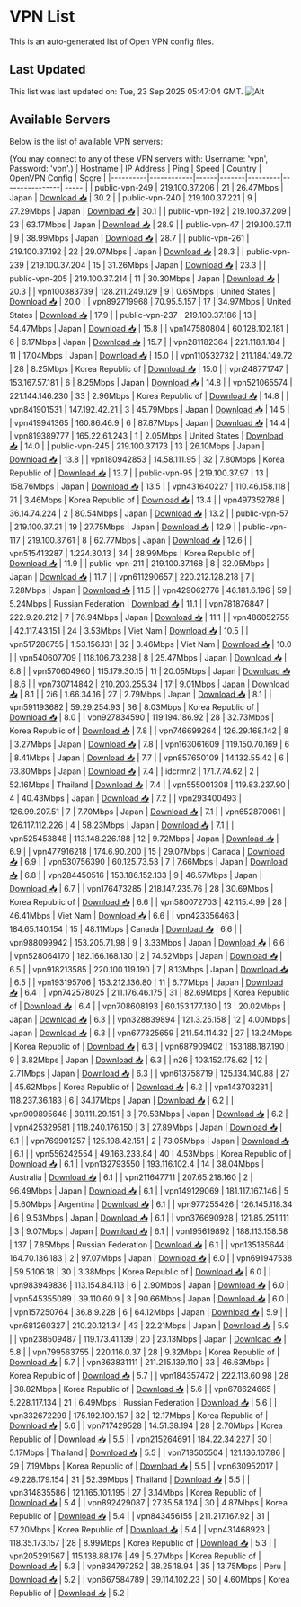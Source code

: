 # VPN List

This is an auto-generated list of Open VPN config files.

## Last Updated

This list was last updated on: Tue, 23 Sep 2025 05:47:04 GMT.
![Alt](https://repobeats.axiom.co/api/embed/186b98318ef1479477931607c1ad7d823f12451f.svg "Repobeats analytics image")

## Available Servers

Below is the list of available VPN servers:

(You may connect to any of these VPN servers with: Username: 'vpn', Password: 'vpn'.)
| Hostname | IP Address | Ping | Speed | Country | OpenVPN Config | Score |
|----------|------------|------|-------|---------|----------------| ----- |
| public-vpn-249 | 219.100.37.206 | 21 | 26.47Mbps | Japan | [Download 📥](./configs/server_0_JP.ovpn) | 30.2 |
| public-vpn-240 | 219.100.37.221 | 9 | 27.29Mbps | Japan | [Download 📥](./configs/server_1_JP.ovpn) | 30.1 |
| public-vpn-192 | 219.100.37.209 | 23 | 63.17Mbps | Japan | [Download 📥](./configs/server_2_JP.ovpn) | 28.9 |
| public-vpn-47 | 219.100.37.11 | 9 | 38.99Mbps | Japan | [Download 📥](./configs/server_3_JP.ovpn) | 28.7 |
| public-vpn-261 | 219.100.37.192 | 22 | 29.07Mbps | Japan | [Download 📥](./configs/server_4_JP.ovpn) | 28.3 |
| public-vpn-239 | 219.100.37.204 | 15 | 31.26Mbps | Japan | [Download 📥](./configs/server_5_JP.ovpn) | 23.3 |
| public-vpn-205 | 219.100.37.214 | 11 | 30.30Mbps | Japan | [Download 📥](./configs/server_6_JP.ovpn) | 20.3 |
| vpn100383739 | 128.211.249.129 | 9 | 0.65Mbps | United States | [Download 📥](./configs/server_7_US.ovpn) | 20.0 |
| vpn892719968 | 70.95.5.157 | 17 | 34.97Mbps | United States | [Download 📥](./configs/server_8_US.ovpn) | 17.9 |
| public-vpn-237 | 219.100.37.186 | 13 | 54.47Mbps | Japan | [Download 📥](./configs/server_9_JP.ovpn) | 15.8 |
| vpn147580804 | 60.128.102.181 | 6 | 6.17Mbps | Japan | [Download 📥](./configs/server_10_JP.ovpn) | 15.7 |
| vpn281182364 | 221.118.1.184 | 11 | 17.04Mbps | Japan | [Download 📥](./configs/server_11_JP.ovpn) | 15.0 |
| vpn110532732 | 211.184.149.72 | 28 | 8.25Mbps | Korea Republic of | [Download 📥](./configs/server_12_KR.ovpn) | 15.0 |
| vpn248771747 | 153.167.57.181 | 6 | 8.25Mbps | Japan | [Download 📥](./configs/server_13_JP.ovpn) | 14.8 |
| vpn521065574 | 221.144.146.230 | 33 | 2.96Mbps | Korea Republic of | [Download 📥](./configs/server_14_KR.ovpn) | 14.8 |
| vpn841901531 | 147.192.42.21 | 3 | 45.79Mbps | Japan | [Download 📥](./configs/server_15_JP.ovpn) | 14.5 |
| vpn419941365 | 160.86.46.9 | 6 | 87.87Mbps | Japan | [Download 📥](./configs/server_16_JP.ovpn) | 14.4 |
| vpn819389777 | 165.22.61.243 | 1 | 2.05Mbps | United States | [Download 📥](./configs/server_17_US.ovpn) | 14.0 |
| public-vpn-245 | 219.100.37.173 | 13 | 26.10Mbps | Japan | [Download 📥](./configs/server_18_JP.ovpn) | 13.8 |
| vpn180942853 | 14.58.111.95 | 32 | 7.80Mbps | Korea Republic of | [Download 📥](./configs/server_19_KR.ovpn) | 13.7 |
| public-vpn-95 | 219.100.37.97 | 13 | 158.76Mbps | Japan | [Download 📥](./configs/server_20_JP.ovpn) | 13.5 |
| vpn431640227 | 110.46.158.118 | 71 | 3.46Mbps | Korea Republic of | [Download 📥](./configs/server_21_KR.ovpn) | 13.4 |
| vpn497352788 | 36.14.74.224 | 2 | 80.54Mbps | Japan | [Download 📥](./configs/server_22_JP.ovpn) | 13.2 |
| public-vpn-57 | 219.100.37.21 | 19 | 27.75Mbps | Japan | [Download 📥](./configs/server_23_JP.ovpn) | 12.9 |
| public-vpn-117 | 219.100.37.61 | 8 | 62.77Mbps | Japan | [Download 📥](./configs/server_24_JP.ovpn) | 12.6 |
| vpn515413287 | 1.224.30.13 | 34 | 28.99Mbps | Korea Republic of | [Download 📥](./configs/server_25_KR.ovpn) | 11.9 |
| public-vpn-211 | 219.100.37.168 | 8 | 32.05Mbps | Japan | [Download 📥](./configs/server_26_JP.ovpn) | 11.7 |
| vpn611290657 | 220.212.128.218 | 7 | 7.28Mbps | Japan | [Download 📥](./configs/server_27_JP.ovpn) | 11.5 |
| vpn429062776 | 46.181.6.196 | 59 | 5.24Mbps | Russian Federation | [Download 📥](./configs/server_28_RU.ovpn) | 11.1 |
| vpn781876847 | 222.9.20.212 | 7 | 76.94Mbps | Japan | [Download 📥](./configs/server_29_JP.ovpn) | 11.1 |
| vpn486052755 | 42.117.43.151 | 24 | 3.53Mbps | Viet Nam | [Download 📥](./configs/server_30_VN.ovpn) | 10.5 |
| vpn517286755 | 1.53.156.131 | 32 | 3.46Mbps | Viet Nam | [Download 📥](./configs/server_31_VN.ovpn) | 10.0 |
| vpn540607709 | 118.106.73.238 | 8 | 25.47Mbps | Japan | [Download 📥](./configs/server_32_JP.ovpn) | 8.8 |
| vpn570604960 | 115.179.30.15 | 11 | 20.05Mbps | Japan | [Download 📥](./configs/server_33_JP.ovpn) | 8.6 |
| vpn730714842 | 210.203.255.34 | 17 | 9.01Mbps | Japan | [Download 📥](./configs/server_34_JP.ovpn) | 8.1 |
| 2i6 | 1.66.34.16 | 27 | 2.79Mbps | Japan | [Download 📥](./configs/server_35_JP.ovpn) | 8.1 |
| vpn591193682 | 59.29.254.93 | 36 | 8.03Mbps | Korea Republic of | [Download 📥](./configs/server_36_KR.ovpn) | 8.0 |
| vpn927834590 | 119.194.186.92 | 28 | 32.73Mbps | Korea Republic of | [Download 📥](./configs/server_37_KR.ovpn) | 7.8 |
| vpn746699264 | 126.29.168.142 | 8 | 3.27Mbps | Japan | [Download 📥](./configs/server_38_JP.ovpn) | 7.8 |
| vpn163061609 | 119.150.70.169 | 6 | 8.41Mbps | Japan | [Download 📥](./configs/server_39_JP.ovpn) | 7.7 |
| vpn857650109 | 14.132.55.42 | 6 | 73.80Mbps | Japan | [Download 📥](./configs/server_40_JP.ovpn) | 7.4 |
| idcrmn2 | 171.7.74.62 | 2 | 52.16Mbps | Thailand | [Download 📥](./configs/server_41_TH.ovpn) | 7.4 |
| vpn555001308 | 119.83.237.90 | 4 | 40.43Mbps | Japan | [Download 📥](./configs/server_42_JP.ovpn) | 7.2 |
| vpn293400493 | 126.99.207.51 | 7 | 7.70Mbps | Japan | [Download 📥](./configs/server_43_JP.ovpn) | 7.1 |
| vpn652870061 | 126.117.112.226 | 4 | 58.23Mbps | Japan | [Download 📥](./configs/server_44_JP.ovpn) | 7.1 |
| vpn525453848 | 113.148.226.188 | 12 | 9.72Mbps | Japan | [Download 📥](./configs/server_45_JP.ovpn) | 6.9 |
| vpn477916218 | 174.6.90.200 | 15 | 29.07Mbps | Canada | [Download 📥](./configs/server_46_CA.ovpn) | 6.9 |
| vpn530756390 | 60.125.73.53 | 7 | 7.66Mbps | Japan | [Download 📥](./configs/server_47_JP.ovpn) | 6.8 |
| vpn284450516 | 153.186.152.133 | 9 | 46.57Mbps | Japan | [Download 📥](./configs/server_48_JP.ovpn) | 6.7 |
| vpn176473285 | 218.147.235.76 | 28 | 30.69Mbps | Korea Republic of | [Download 📥](./configs/server_49_KR.ovpn) | 6.6 |
| vpn580072703 | 42.115.4.99 | 28 | 46.41Mbps | Viet Nam | [Download 📥](./configs/server_50_VN.ovpn) | 6.6 |
| vpn423356463 | 184.65.140.154 | 15 | 48.11Mbps | Canada | [Download 📥](./configs/server_51_CA.ovpn) | 6.6 |
| vpn988099942 | 153.205.71.98 | 9 | 3.33Mbps | Japan | [Download 📥](./configs/server_52_JP.ovpn) | 6.6 |
| vpn528064170 | 182.166.168.130 | 2 | 74.52Mbps | Japan | [Download 📥](./configs/server_53_JP.ovpn) | 6.5 |
| vpn918213585 | 220.100.119.190 | 7 | 8.13Mbps | Japan | [Download 📥](./configs/server_54_JP.ovpn) | 6.5 |
| vpn193195706 | 153.212.136.80 | 11 | 6.77Mbps | Japan | [Download 📥](./configs/server_55_JP.ovpn) | 6.4 |
| vpn742578025 | 211.176.46.175 | 31 | 82.69Mbps | Korea Republic of | [Download 📥](./configs/server_56_KR.ovpn) | 6.4 |
| vpn708608193 | 60.153.177.130 | 13 | 20.02Mbps | Japan | [Download 📥](./configs/server_57_JP.ovpn) | 6.3 |
| vpn328839894 | 121.3.25.158 | 12 | 4.00Mbps | Japan | [Download 📥](./configs/server_58_JP.ovpn) | 6.3 |
| vpn677325659 | 211.54.114.32 | 27 | 13.24Mbps | Korea Republic of | [Download 📥](./configs/server_59_KR.ovpn) | 6.3 |
| vpn687909402 | 153.188.187.190 | 9 | 3.82Mbps | Japan | [Download 📥](./configs/server_60_JP.ovpn) | 6.3 |
| n26 | 103.152.178.62 | 12 | 2.71Mbps | Japan | [Download 📥](./configs/server_61_JP.ovpn) | 6.3 |
| vpn613758719 | 125.134.140.88 | 27 | 45.62Mbps | Korea Republic of | [Download 📥](./configs/server_62_KR.ovpn) | 6.2 |
| vpn143703231 | 118.237.36.183 | 6 | 34.17Mbps | Japan | [Download 📥](./configs/server_63_JP.ovpn) | 6.2 |
| vpn909895646 | 39.111.29.151 | 3 | 79.53Mbps | Japan | [Download 📥](./configs/server_64_JP.ovpn) | 6.2 |
| vpn425329581 | 118.240.176.150 | 3 | 27.89Mbps | Japan | [Download 📥](./configs/server_65_JP.ovpn) | 6.1 |
| vpn769901257 | 125.198.42.151 | 2 | 73.05Mbps | Japan | [Download 📥](./configs/server_66_JP.ovpn) | 6.1 |
| vpn556242554 | 49.163.233.84 | 40 | 4.53Mbps | Korea Republic of | [Download 📥](./configs/server_67_KR.ovpn) | 6.1 |
| vpn132793550 | 193.116.102.4 | 14 | 38.04Mbps | Australia | [Download 📥](./configs/server_68_AU.ovpn) | 6.1 |
| vpn211647711 | 207.65.218.160 | 2 | 96.49Mbps | Japan | [Download 📥](./configs/server_69_JP.ovpn) | 6.1 |
| vpn149129069 | 181.117.167.146 | 5 | 5.60Mbps | Argentina | [Download 📥](./configs/server_70_AR.ovpn) | 6.1 |
| vpn977255426 | 126.145.118.34 | 6 | 9.53Mbps | Japan | [Download 📥](./configs/server_71_JP.ovpn) | 6.1 |
| vpn376690928 | 121.85.251.111 | 3 | 9.07Mbps | Japan | [Download 📥](./configs/server_72_JP.ovpn) | 6.1 |
| vpn195619892 | 188.113.158.58 | 137 | 7.85Mbps | Russian Federation | [Download 📥](./configs/server_73_RU.ovpn) | 6.1 |
| vpn135185644 | 164.70.136.183 | 2 | 97.07Mbps | Japan | [Download 📥](./configs/server_74_JP.ovpn) | 6.0 |
| vpn691947538 | 59.5.106.18 | 30 | 3.38Mbps | Korea Republic of | [Download 📥](./configs/server_75_KR.ovpn) | 6.0 |
| vpn983949836 | 113.154.84.113 | 6 | 2.90Mbps | Japan | [Download 📥](./configs/server_76_JP.ovpn) | 6.0 |
| vpn545355089 | 39.110.60.9 | 3 | 90.66Mbps | Japan | [Download 📥](./configs/server_77_JP.ovpn) | 6.0 |
| vpn157250764 | 36.8.9.228 | 6 | 64.12Mbps | Japan | [Download 📥](./configs/server_78_JP.ovpn) | 5.9 |
| vpn681260327 | 210.20.121.34 | 43 | 22.21Mbps | Japan | [Download 📥](./configs/server_79_JP.ovpn) | 5.9 |
| vpn238509487 | 119.173.41.139 | 20 | 23.13Mbps | Japan | [Download 📥](./configs/server_80_JP.ovpn) | 5.8 |
| vpn799563755 | 220.116.0.37 | 28 | 9.32Mbps | Korea Republic of | [Download 📥](./configs/server_81_KR.ovpn) | 5.7 |
| vpn363831111 | 211.215.139.110 | 33 | 46.63Mbps | Korea Republic of | [Download 📥](./configs/server_82_KR.ovpn) | 5.7 |
| vpn184357472 | 222.113.60.98 | 28 | 38.82Mbps | Korea Republic of | [Download 📥](./configs/server_83_KR.ovpn) | 5.6 |
| vpn678624665 | 5.228.117.134 | 21 | 6.49Mbps | Russian Federation | [Download 📥](./configs/server_84_RU.ovpn) | 5.6 |
| vpn332672299 | 175.192.100.157 | 32 | 12.17Mbps | Korea Republic of | [Download 📥](./configs/server_85_KR.ovpn) | 5.6 |
| vpn717429528 | 14.51.38.194 | 28 | 2.70Mbps | Korea Republic of | [Download 📥](./configs/server_86_KR.ovpn) | 5.5 |
| vpn215264691 | 184.22.34.227 | 30 | 5.17Mbps | Thailand | [Download 📥](./configs/server_87_TH.ovpn) | 5.5 |
| vpn718505504 | 121.136.107.86 | 29 | 7.19Mbps | Korea Republic of | [Download 📥](./configs/server_88_KR.ovpn) | 5.5 |
| vpn630952017 | 49.228.179.154 | 31 | 52.39Mbps | Thailand | [Download 📥](./configs/server_89_TH.ovpn) | 5.5 |
| vpn314835586 | 121.165.101.195 | 27 | 3.14Mbps | Korea Republic of | [Download 📥](./configs/server_90_KR.ovpn) | 5.4 |
| vpn892429087 | 27.35.58.124 | 30 | 4.87Mbps | Korea Republic of | [Download 📥](./configs/server_91_KR.ovpn) | 5.4 |
| vpn843456155 | 211.217.167.92 | 31 | 57.20Mbps | Korea Republic of | [Download 📥](./configs/server_92_KR.ovpn) | 5.4 |
| vpn431468923 | 118.35.173.157 | 28 | 8.99Mbps | Korea Republic of | [Download 📥](./configs/server_93_KR.ovpn) | 5.3 |
| vpn205291567 | 115.138.88.176 | 49 | 5.27Mbps | Korea Republic of | [Download 📥](./configs/server_94_KR.ovpn) | 5.3 |
| vpn834797252 | 38.25.18.94 | 35 | 13.75Mbps | Peru | [Download 📥](./configs/server_95_PE.ovpn) | 5.2 |
| vpn667584789 | 39.114.102.23 | 50 | 4.60Mbps | Korea Republic of | [Download 📥](./configs/server_96_KR.ovpn) | 5.2 |

